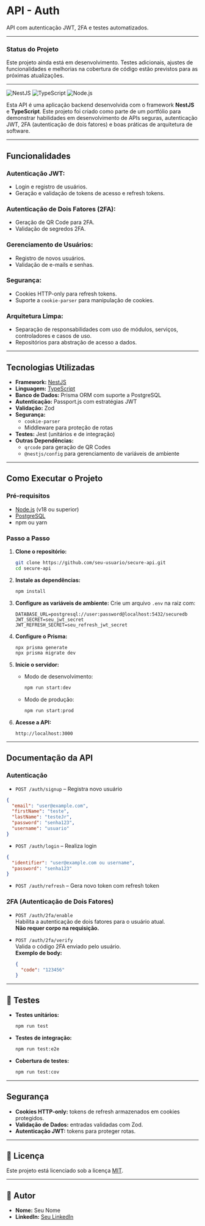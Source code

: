 # API - Auth

API com autenticação JWT, 2FA e testes automatizados.

---

### Status do Projeto

Este projeto ainda está em desenvolvimento. Testes adicionais, ajustes de funcionalidades e melhorias na cobertura de código estão previstos para as próximas atualizações.

---

![NestJS](https://img.shields.io/badge/NestJS-v9.0.0-red)
![TypeScript](https://img.shields.io/badge/TypeScript-v5.0-blue)
![Node.js](https://img.shields.io/badge/Node.js-v18.0-green)

Esta API é uma aplicação backend desenvolvida com o framework **NestJS** e **TypeScript**. Este projeto foi criado como parte de um portfólio para demonstrar habilidades em desenvolvimento de APIs seguras, autenticação JWT, 2FA (autenticação de dois fatores) e boas práticas de arquitetura de software.

---

## Funcionalidades

### Autenticação JWT:

- Login e registro de usuários.
- Geração e validação de tokens de acesso e refresh tokens.

### Autenticação de Dois Fatores (2FA):

- Geração de QR Code para 2FA.
- Validação de segredos 2FA.

### Gerenciamento de Usuários:

- Registro de novos usuários.
- Validação de e-mails e senhas.

### Segurança:

- Cookies HTTP-only para refresh tokens.
- Suporte a `cookie-parser` para manipulação de cookies.

### Arquitetura Limpa:

- Separação de responsabilidades com uso de módulos, serviços, controladores e casos de uso.
- Repositórios para abstração de acesso a dados.

---

## Tecnologias Utilizadas

- **Framework:** [NestJS](https://nestjs.com)
- **Linguagem:** [TypeScript](https://www.typescriptlang.org)
- **Banco de Dados:** Prisma ORM com suporte a PostgreSQL
- **Autenticação:** Passport.js com estratégias JWT
- **Validação:** Zod
- **Segurança:**
  - `cookie-parser`
  - Middleware para proteção de rotas
- **Testes:** Jest (unitários e de integração)
- **Outras Dependências:**
  - `qrcode` para geração de QR Codes
  - `@nestjs/config` para gerenciamento de variáveis de ambiente

---

## Como Executar o Projeto

### Pré-requisitos

- [Node.js](https://nodejs.org) (v18 ou superior)
- [PostgreSQL](https://www.postgresql.org/)
- npm ou yarn

### Passo a Passo

1. **Clone o repositório:**

   ```bash
   git clone https://github.com/seu-usuario/secure-api.git
   cd secure-api
   ```

2. **Instale as dependências:**

   ```bash
   npm install
   ```

3. **Configure as variáveis de ambiente:**
   Crie um arquivo `.env` na raiz com:

   ```env
   DATABASE_URL=postgresql://user:password@localhost:5432/securedb
   JWT_SECRET=seu_jwt_secret
   JWT_REFRESH_SECRET=seu_refresh_jwt_secret
   ```

4. **Configure o Prisma:**

   ```bash
   npx prisma generate
   npx prisma migrate dev
   ```

5. **Inicie o servidor:**

   - Modo de desenvolvimento:
     ```bash
     npm run start:dev
     ```
   - Modo de produção:
     ```bash
     npm run start:prod
     ```

6. **Acesse a API:**
   ```
   http://localhost:3000
   ```

---

## Documentação da API

### Autenticação

- `POST /auth/signup` – Registra novo usuário

```json
{
  "email": "user@example.com",
  "firstName": "teste",
  "lastName": "testeJr",
  "password": "senha123",
  "username": "usuario"
}
```

- `POST /auth/login` – Realiza login

```json
{
  "identifier": "user@example.com ou username",
  "password": "senha123"
}
```

- `POST /auth/refresh` – Gera novo token com refresh token

### 2FA (Autenticação de Dois Fatores)

- `POST /auth/2fa/enable`  
  Habilita a autenticação de dois fatores para o usuário atual.  
  **Não requer corpo na requisição.**

- `POST /auth/2fa/verify`  
  Valida o código 2FA enviado pelo usuário.  
  **Exemplo de body:**

  ```json
  {
    "code": "123456"
  }
  ```

---

## 🧪 Testes

- **Testes unitários:**

  ```bash
  npm run test
  ```

- **Testes de integração:**

  ```bash
  npm run test:e2e
  ```

- **Cobertura de testes:**
  ```bash
  npm run test:cov
  ```

---

## Segurança

- **Cookies HTTP-only:** tokens de refresh armazenados em cookies protegidos.
- **Validação de Dados:** entradas validadas com Zod.
- **Autenticação JWT:** tokens para proteger rotas.

---

## 📄 Licença

Este projeto está licenciado sob a licença [MIT](https://opensource.org/licenses/MIT).

---

## 👤 Autor

- **Nome:** Seu Nome
- **LinkedIn:** [Seu LinkedIn](https://www.linkedin.com/in/felipe-oliveira-255628252/)
